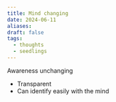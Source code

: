 ```yaml
---
title: Mind changing
date: 2024-06-11
aliases: 
draft: false
tags:
  - thoughts
  - seedlings
---
```

Awareness unchanging

- Transparent
- Can identify easily with the mind

